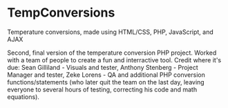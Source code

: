 # TempConversions
Temperature conversions, made using HTML/CSS, PHP, JavaScript, and AJAX

Second, final version of the temperature conversion PHP project. 
Worked with a team of people to create a fun and interractive tool. 
Credit where it's due: 
Sean Gilliland - Visuals and tester, 
Anthony Stenberg - Project Manager and tester, 
Zeke Lorens - QA and additional PHP conversion functions/statements (who later quit the team on the last day, leaving everyone to several hours of testing, correcting his code and math equations). 
